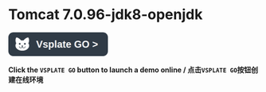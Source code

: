 # Tomcat 7.0.96-jdk8-openjdk

<a href="https://www.vsplate.com/?docker-compose=https://github.com/vsplate/dcenvs/tomcat/7.0.96-jdk8-openjdk"><img alt="VSPLATE GO" src="https://raw.githubusercontent.com/vsplate/images/master/vsgo_btn.png" width="200px"></a>

**Click the `VSPLATE GO` button to launch a demo online / 点击`VSPLATE GO`按钮创建在线环境**